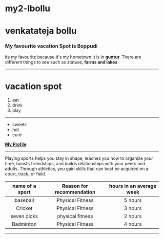 # my2-lbollu

# venkatateja bollu
### My favourite vacation Spot is Boppudi 

its my favourite because it's my hometown.it is in **guntur**. There are different things to see such as statues, **farms and lakes**.
***
# vacation spot
1. eat
1. drink
1. play

***
* sweets
* hot
* curd

**[My Profile](MyStats.md)**

***

Playing sports helps you stay in shape, teaches you how to organize your time, boosts friendships, and builds relationships with your peers and adults. Through athletics, you gain skills that can best be acquired on a court, track, or field.

| name of a sport| Reason for recommendation | hours in an average week |
| :---: | :---: | :---: |
| baseball | Physical Fitness | 5 hours |
| Cricket | Physical Fitness | 3 hours |
| seven picks | physical fitness | 2 hours |
| Badminton | Physical Fitness | 4 hours |


***



